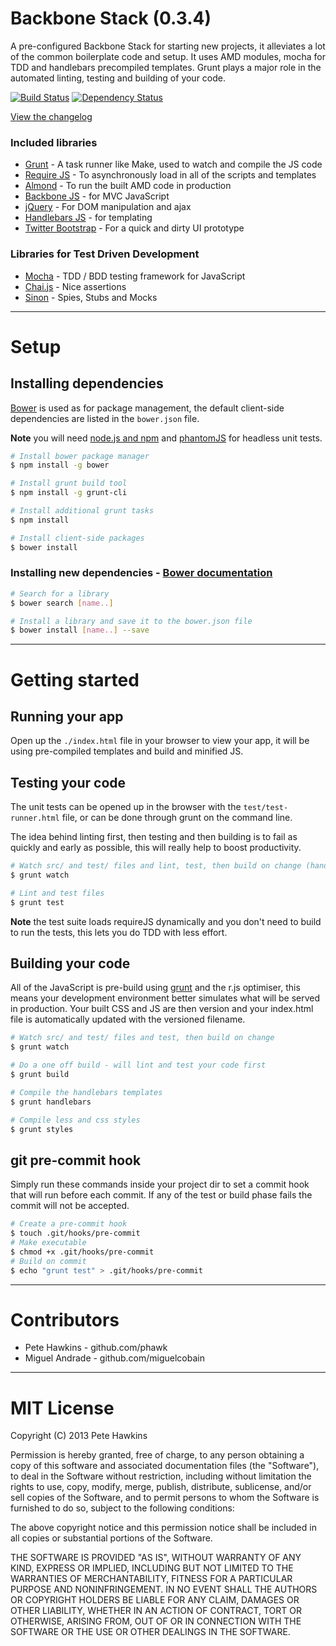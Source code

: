 # Backbone Stack (0.3.4)

A pre-configured Backbone Stack for starting new projects, it alleviates a lot of the common boilerplate code and setup. It uses AMD modules, mocha for TDD and handlebars precompiled templates. Grunt plays a major role in the automated linting, testing and building of your code.

[![Build Status](https://travis-ci.org/phawk/Backbone-Stack.png?branch=master)](https://travis-ci.org/phawk/Backbone-Stack)
[![Dependency Status](https://gemnasium.com/phawk/Backbone-Stack.png)](https://gemnasium.com/phawk/Backbone-Stack)

[View the changelog](https://github.com/phawk/Backbone-Stack/blob/master/changelog.md)

### Included libraries

* [Grunt](http://gruntjs.com/) - A task runner like Make, used to watch and compile the JS code
* [Require JS](http://requirejs.org/) - To asynchronously load in all of the scripts and templates
* [Almond](https://github.com/jrburke/almond) - To run the built AMD code in production
* [Backbone JS](http://documentcloud.github.com/backbone/) - for MVC JavaScript
* [jQuery](http://jquery.com/) - For DOM manipulation and ajax
* [Handlebars JS](http://handlebarsjs.com/) - for templating
* [Twitter Bootstrap](http://twitter.github.com/bootstrap/) - For a quick and dirty UI prototype

### Libraries for Test Driven Development

* [Mocha](http://mochajs.org/) - TDD / BDD testing framework for JavaScript
* [Chai.js](http://chaijs.com/) - Nice assertions
* [Sinon](http://sinonjs.org/) - Spies, Stubs and Mocks

* * *

# Setup

## Installing dependencies

[Bower](http://twitter.github.com/bower/) is used as for package management, the default client-side dependencies are listed in the `bower.json` file.

**Note** you will need [node.js and npm](http://nodejs.org) and [phantomJS](http://phantomjs.org) for headless unit tests.

```sh
# Install bower package manager
$ npm install -g bower

# Install grunt build tool
$ npm install -g grunt-cli

# Install additional grunt tasks
$ npm install

# Install client-side packages
$ bower install
```

### Installing new dependencies - [Bower documentation](http://bower.io)

```sh
# Search for a library
$ bower search [name..]

# Install a library and save it to the bower.json file
$ bower install [name..] --save
```

* * *

# Getting started

## Running your app

Open up the `./index.html` file in your browser to view your app, it will be using pre-compiled templates and build and minified JS.

## Testing your code

The unit tests can be opened up in the browser with the `test/test-runner.html` file, or can be done through grunt on the command line.

The idea behind linting first, then testing and then building is to fail as quickly and early as possible, this will really help to boost productivity.

```sh
# Watch src/ and test/ files and lint, test, then build on change (handy for TDD)
$ grunt watch

# Lint and test files
$ grunt test
```

**Note** the test suite loads requireJS dynamically and you don't need to build to run the tests, this lets you do TDD with less effort.

## Building your code

All of the JavaScript is pre-build using [grunt](http://gruntjs.com/) and the r.js optimiser, this means your development environment better simulates what will be served in production. Your built CSS and JS are then version and your index.html file is automatically updated with the versioned filename.

```sh
# Watch src/ and test/ files and test, then build on change
$ grunt watch

# Do a one off build - will lint and test your code first
$ grunt build

# Compile the handlebars templates
$ grunt handlebars

# Compile less and css styles
$ grunt styles
```

## git pre-commit hook

Simply run these commands inside your project dir to set a commit hook that will run before each commit. If any of the test or build phase fails the commit will not be accepted.

```sh
# Create a pre-commit hook
$ touch .git/hooks/pre-commit
# Make executable
$ chmod +x .git/hooks/pre-commit
# Build on commit
$ echo "grunt test" > .git/hooks/pre-commit
```

* * *

# Contributors

* Pete Hawkins - github.com/phawk
* Miguel Andrade - github.com/miguelcobain

* * *

# MIT License

Copyright (C) 2013 Pete Hawkins

Permission is hereby granted, free of charge, to any person obtaining a copy of this software and associated documentation files (the "Software"), to deal in the Software without restriction, including without limitation the rights to use, copy, modify, merge, publish, distribute, sublicense, and/or sell copies of the Software, and to permit persons to whom the Software is furnished to do so, subject to the following conditions:

The above copyright notice and this permission notice shall be included in all copies or substantial portions of the Software.

THE SOFTWARE IS PROVIDED "AS IS", WITHOUT WARRANTY OF ANY KIND, EXPRESS OR IMPLIED, INCLUDING BUT NOT LIMITED TO THE WARRANTIES OF MERCHANTABILITY, FITNESS FOR A PARTICULAR PURPOSE AND NONINFRINGEMENT. IN NO EVENT SHALL THE AUTHORS OR COPYRIGHT HOLDERS BE LIABLE FOR ANY CLAIM, DAMAGES OR OTHER LIABILITY, WHETHER IN AN ACTION OF CONTRACT, TORT OR OTHERWISE, ARISING FROM, OUT OF OR IN CONNECTION WITH THE SOFTWARE OR THE USE OR OTHER DEALINGS IN THE SOFTWARE.
